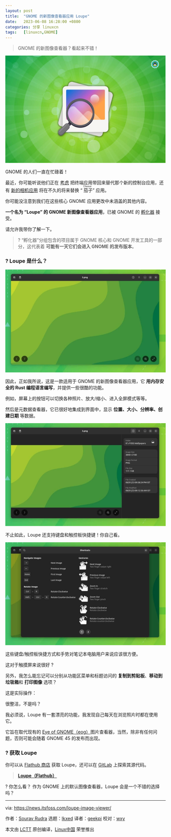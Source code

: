 ```yaml
---
layout: post
title:	"GNOME 的新图像查看器应用 Loupe"
date:	2023-06-08 16:28:00 +0800 
categories:	分享 linuxcn 
tags:	[linuxcn,GNOME]
---
```




> 
> GNOME 的新图像查看器？看起来不错！
> 
> 
> 


![loupe image viewer](/Asserts/Images/album/202306/08/162821drrkzdzrd92zukq6.jpg)


GNOME 的人们一直在忙碌着！


最近，你可能听说他们正在 [考虑](https://news.itsfoss.com/gnome-terminal-console/) 把终端应用带回来替代那个新的控制台应用，还有 [新的相机应用](https://news.itsfoss.com/gnome-snapshot/) 将在不久的将来替换 “<ruby> 茄子 <rt>  Cheese </rt></ruby>” 应用。


你可能没注意到我们在这些核心 GNOME 应用更改中未涵盖的其他内容。


**一个名为 “Loupe” 的 GNOME 新图像查看器应用**，已被 GNOME 的 [孵化器](https://gitlab.gnome.org/GNOME/Incubator?ref=news.itsfoss.com) 接受。


请允许我带你了解一下。



> 
> ? “孵化器”分组包含的项目属于 GNOME 核心和 GNOME 开发工具的一部分，这代表着 **可能有一天它们会进入 GNOME 的发布版本**。
> 
> 
> 


### ? Loupe 是什么？


![a screenshot of loupe image viewer](/Asserts/Images/album/202306/08/162822sdxhppeuoaeuesrd.jpg)


因此，正如我所说，这是一款适用于 GNOME 的新图像查看器应用，它 **用内存安全的 Rust 编程语言编写**，并提供一些很酷的功能。


例如，屏幕上的按钮可以切换各种照片、放大/缩小、进入全屏模式等等。


然后是元数据查看器，它已很好地集成到界面中，显示 **位置、大小、分辨率、创建日期** 等数据。


![a screenshot of the metadata tool on loupe](/Asserts/Images/album/202306/08/162822jzx23sott3tsbszt.jpg)


不止如此，Loupe 还支持键盘和触控板快捷键！你自己看。


![a screenshot of the keyboard and trackpad shortcuts on loupe](/Asserts/Images/album/202306/08/162822fjkzaoaktaf4zgoa.jpg)


这些键盘/触控板快捷方式和手势对笔记本电脑用户来说应该很方便。


这对于触摸屏来说很好 ?


另外，我怎么能忘记可以分别从功能区菜单和标题访问的 **复制到剪贴板**、**移动到垃圾箱**和 **打印图像** 选项？


这是实际操作：






很整洁，不是吗？


我必须说，Loupe 有一套漂亮的功能，我发现自己每天在浏览照片时都在使用它。


它旨在取代现有的 [Eye of GNOME（eog）](https://help.gnome.org/users/eog/stable/?ref=news.itsfoss.com)图片查看器，当然，除非有任何问题，否则可能会随着 GNOME 45 的发布而出现。


### ? 获取 Loupe


你可以从 [Flathub 商店](https://flathub.org/apps/org.gnome.Loupe?ref=news.itsfoss.com) 获取 Loupe，还可以在 [GitLab](https://gitlab.gnome.org/GNOME/Incubator/loupe?ref=news.itsfoss.com) 上探索其源代码。



> 
> **[Loupe（Flathub）](https://flathub.org/apps/org.gnome.Loupe?ref=news.itsfoss.com)**
> 
> 
> 


? 你怎么看？ 作为 GNOME 上的默认图像查看器，Loupe 会是一个不错的选择吗？




---


via: <https://news.itsfoss.com/loupe-image-viewer/>


作者：[Sourav Rudra](https://news.itsfoss.com/author/sourav/) 选题：[lkxed](https://github.com/lkxed/) 译者：[geekpi](https://github.com/geekpi) 校对：[wxy](https://github.com/wxy)


本文由 [LCTT](https://github.com/LCTT/TranslateProject) 原创编译，[Linux中国](https://linux.cn/) 荣誉推出

